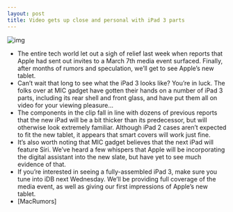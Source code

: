 ```yaml
---
layout: post
title: Video gets up close and personal with iPad 3 parts
---
```

![img](http://media.idownloadblog.com/wp-content/uploads/2012/03/ipad-3.jpg)
* The entire tech world let out a sigh of relief last week when reports that Apple had sent out invites to a March 7th media event surfaced. Finally, after months of rumors and speculation, we’ll get to see Apple’s new tablet.
* Can’t wait that long to see what the iPad 3 looks like? You’re in luck. The folks over at MIC gadget have gotten their hands on a number of iPad 3 parts, including its rear shell and front glass, and have put them all on video for your viewing pleasure…
* The components in the clip fall in line with dozens of previous reports that the new iPad will be a bit thicker than its predecessor, but will otherwise look extremely familiar. Although iPad 2 cases aren’t expected to fit the new tablet, it appears that smart covers will work just fine.
* It’s also worth noting that MIC gadget believes that the next iPad will feature Siri. We’ve heard a few whispers that Apple will be incorporating the digital assistant into the new slate, but have yet to see much evidence of that.
* If you’re interested in seeing a fully-assembled iPad 3, make sure you tune into iDB next Wednesday. We’ll be providing full coverage of the media event, as well as giving our first impressions of Apple’s new tablet.
* [MacRumors]

